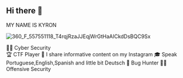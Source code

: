 ## Hi there 👋
MY NAME IS KYRON 

![360_F_557551118_T4rqjRzaJJEqjWrGtHaAICkdDsBQC9Sx](https://github.com/user-attachments/assets/fdf1a3c2-d19b-4048-bd84-7f8b94708483)


👩‍💻 Cyber Security  
🏆 CTF Player
🎥 I share informative content on my Instagram
🎓 Speak Portuguese,English,Spanish and little bit Deutsch
💸 Bug Hunter
👨‍💻 Offensive Security
